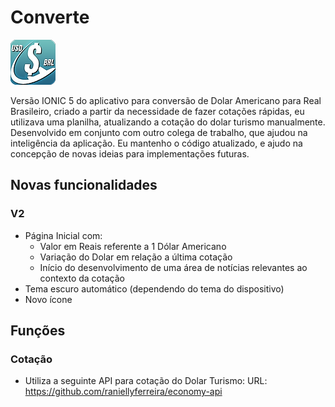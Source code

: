 # Converte
<img src="https://github.com/geosoftbr/converte/blob/master/src/assets/icons/icon-72x72.png?raw=true">

Versão IONIC 5 do aplicativo para conversão de Dolar Americano para Real Brasileiro, criado a partir da necessidade de fazer cotações rápidas, eu utilizava uma planilha, atualizando a cotação do dolar turismo manualmente. Desenvolvido em conjunto com outro colega de trabalho, que ajudou na inteligência da aplicação. Eu mantenho o código atualizado, e ajudo na concepção de novas ideias para implementações futuras.

## Novas funcionalidades
### V2
  - Página Inicial com:
    - Valor em Reais referente a 1 Dólar Americano
    - Variação do Dolar em relação a última cotação
    - Início do desenvolvimento de uma área de notícias relevantes ao contexto da cotação
  - Tema escuro automático (dependendo do tema do dispositivo)
  - Novo ícone

## Funções
### Cotação
  - Utiliza a seguinte API para cotação do Dolar Turismo: 
    URL: https://github.com/raniellyferreira/economy-api
